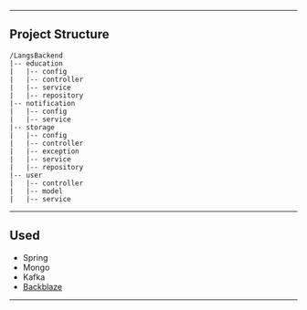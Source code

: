 ___
## Project Structure
```
/LangsBackend
|-- education
|   |-- config
|   |-- controller
|   |-- service
|   |-- repository
|-- notification
|   |-- config
|   |-- service
|-- storage
|   |-- config
|   |-- controller
|   |-- exception
|   |-- service
|   |-- repository
|-- user
|   |-- controller
|   |-- model
|   |-- service
```
___
## Used
- Spring
- Mongo
- Kafka
- [Backblaze](https://www.backblaze.com)
___